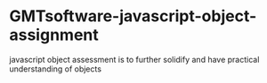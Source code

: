 # GMTsoftware-javascript-object-assignment
javascript object assessment is to further solidify and have practical understanding of objects 
